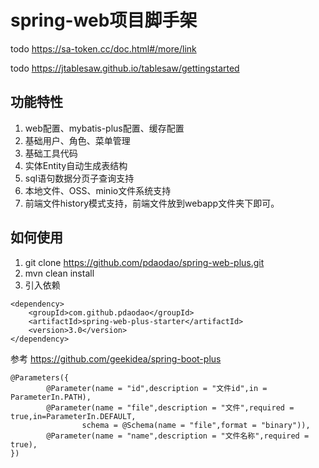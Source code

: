 # spring-web项目脚手架

todo
https://sa-token.cc/doc.html#/more/link

todo
https://jtablesaw.github.io/tablesaw/gettingstarted

## 功能特性

1. web配置、mybatis-plus配置、缓存配置
2. 基础用户、角色、菜单管理
3. 基础工具代码
4. 实体Entity自动生成表结构
5. sql语句数据分页子查询支持
6. 本地文件、OSS、minio文件系统支持
7. 前端文件history模式支持，前端文件放到webapp文件夹下即可。

## 如何使用

1. git clone https://github.com/pdaodao/spring-web-plus.git
2. mvn clean install
3. 引入依赖

```
<dependency>
    <groupId>com.github.pdaodao</groupId>
    <artifactId>spring-web-plus-starter</artifactId>
    <version>3.0</version>
</dependency>
```

参考
https://github.com/geekidea/spring-boot-plus

    @Parameters({
            @Parameter(name = "id",description = "文件id",in = ParameterIn.PATH),
            @Parameter(name = "file",description = "文件",required = true,in=ParameterIn.DEFAULT,
                    schema = @Schema(name = "file",format = "binary")),
            @Parameter(name = "name",description = "文件名称",required = true),
    })